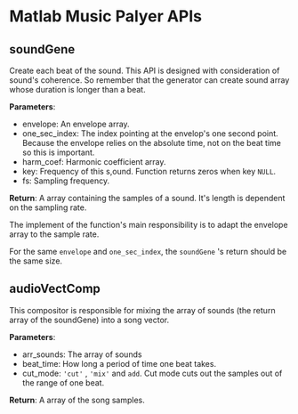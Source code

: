 # Matlab Music Palyer APIs

## soundGene

Create each beat of the sound. This API is designed with consideration of sound's coherence. So remember that the generator can create sound array whose duration is longer than a beat. 

**Parameters**:

- envelope: An envelope array.
- one_sec_index: The index pointing at the envelop's one second point. Because the envelope relies on the absolute time, not on the beat time so this is important.
- harm_coef: Harmonic coefficient array.
- key: Frequency of this s,ound. Function returns zeros when key `NULL`.
- fs: Sampling frequency.



**Return**: A array containing the samples of a sound. It's length is dependent on the sampling rate.



The implement of the function's main responsibility is to adapt the envelope array to the sample rate.

For the same `envelope` and `one_sec_index`, the `soundGene` 's return should be the same size.



## audioVectComp

This compositor is responsible for mixing the array of sounds (the return array of the soundGene) into a song vector.

**Parameters**:

- arr_sounds: The array of sounds
- beat_time: How long a period of time one beat takes.
- cut_mode: `'cut'` , `'mix'` and `add`. Cut mode cuts out the samples out of the range of one beat.

**Return**: A array of the song samples.